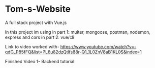 # Tom-s-Website

A full stack project with Vue.js

In this project im using in part 1:
multer, mongoose, postman, nodemon, express and cors
in part 2:
vue/cli

Link to video worked with- https://www.youtube.com/watch?v=-qdG_P85fFQ&list=PL6u82dzQtlfs88r-Q1_1L0ZnV8aB1KL0S&index=1

Finished Video 1- Backend tutorial
